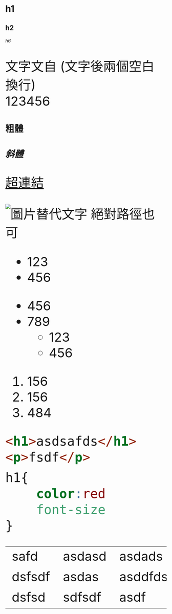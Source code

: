 <style>
    p,ul,ol,code,table{
       font-size: 40px;
    }
    .a{
       font-size: 50px 
    }
</style>
# h1
## h2
###### h6

文字文自  (文字後兩個空白換行)  
123456

# **粗體**
# *斜體*

[超連結](https://google.com)

![圖片替代文字](https://cdn2.ettoday.net/images/4043/d4043957.jpg) 絕對路徑也可

* 123
* 456

- 456
- 789
    - 123
    - 456

1. 156
2. 156
3. 484

```html
<h1>asdsafds</h1>
<p>fsdf</p>
```
```css
h1{
    color:red
    font-size
}
```
<table>
<tr>
<td>safd</td>
<td>asdasd</td>
<td>asdads</td>
</tr>
<tr>
<td>dsfsdf</td>
<td>asdas</td>
<td>asddfds</td>
</tr>
<tr>
<td>dsfsd</td>
<td>sdfsdf</td>
<td>asdf</td>
</tr>
</table>
